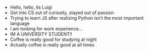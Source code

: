 - Hello, hello, its Luigi
- Got into CS out of curiosity, stayed out of passion
- Trying to learn JS after realizing Python isn't the most important language
- I am looking for work experience...
- IM A UNIVERSITY STUDENT!!
- Coffee is really good for studying at night
- Actually coffee is really good at all times


